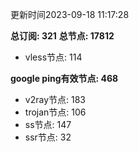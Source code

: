 更新时间2023-09-18 11:17:28

**总订阅: 321**
**总节点: 17812**
- vless节点: 114

**google ping有效节点: 468**
- v2ray节点: 183
- trojan节点: 106
- ss节点: 147
- ssr节点: 32
